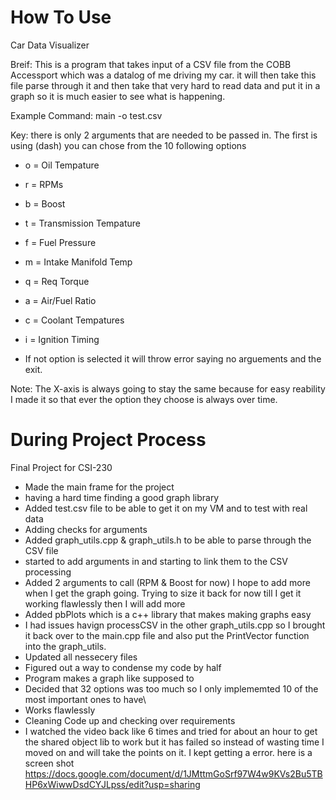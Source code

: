 # How To Use
Car Data Visualizer

Breif: This is a program that takes input of a CSV file from the COBB Accessport which was a datalog of me driving my car. it will then take this file parse through it and then take that very hard to read data and put it in a graph so it is much easier to see what is happening. 

Example Command: main -o test.csv

Key: there is only 2 arguments that are needed to be passed in. The first is using (dash) you can chose from the 10 following options
- o = Oil Tempature
- r = RPMs
- b = Boost
- t = Transmission Tempature
- f = Fuel Pressure
- m = Intake Manifold Temp
- q = Req Torque
- a = Air/Fuel Ratio
- c = Coolant Tempatures
- i = Ignition Timing

- If not option is selected it will throw error saying no arguements and the exit.

Note: The X-axis is always going to stay the same because for easy reability I made it so that ever the option they choose is always over time. 


# During Project Process
Final Project for CSI-230

- Made the main frame for the project 
- having a hard time finding a good graph library
- Added test.csv file to be able to get it on my VM and to test with real data
- Adding checks for arguments
- Added graph_utils.cpp & graph_utils.h to be able to parse through the CSV file
- started to add arguments in  and starting to link them to the CSV processing
- Added 2 arguments to call (RPM & Boost for now) I hope to add more when I get the graph going. Trying to size it back for now till I get it working flawlessly then I will add more
- Added pbPlots which is a c++ library that makes making graphs easy
- I had issues havign processCSV in the other graph_utils.cpp so I brought it back over to the main.cpp file and also put the PrintVector function into the graph_utils.
- Updated all nessecery files
- Figured out a way to condense my code by half
- Program makes a graph like supposed to
- Decided that 32 options was too much so I only implememted 10 of the most important ones to have\
- Works flawlessly
- Cleaning Code up and checking over requirements
- I watched the video back like 6 times and tried for about an hour to get the shared object lib to work but it has failed so instead of wasting time I moved on and will take the points on it. I kept getting a error. here is a screen shot https://docs.google.com/document/d/1JMttmGoSrf97W4w9KVs2Bu5TBHP6xWiwwDsdCYJLpss/edit?usp=sharing

